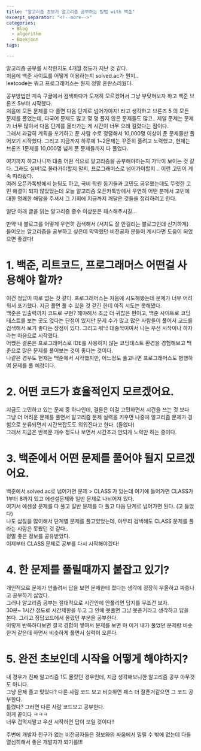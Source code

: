 ```yaml
---
title: "알고리즘 초보가 알고리즘 공부하는 방법 with 백준"
excerpt_separator: "<!--more-->"
categories:
  - Blog
  - algorithm
  - Baekjoon
tags:

---
```



알고리즘 공부를 시작한지도 4개월 정도가 지난 것 같다.  
처음에 백준 사이트를 어떻게 이용하는지 solved.ac가 뭔지..  
leetcode는 뭐고 프로그래머스는 뭔지 정말 혼란스러웠다.   



공부방법만 계속 구글에서 검색하다가 도저히 모르겠어서 그냥 부딪혀보자 하고 백준 브론즈 5부터 시작했다.  
처음에 모든 문제를 다 풀면 다음 단계로 넘어가야지! 라고 생각하고 브론즈 5 의 모든 문제를 풀었는데, 다국어 문제도 많고 몇 명 풀지 않은 문제들도 많고.. 제일 문제는 문제가 너무 많아서 다음 단계를 올라가는 게 시간이 너무 오래 걸렸다는 점이다.  
그래서 과감히 계획을 포기하고 푼 사람 수로 정렬해서 10,000명 이상이 푼 문제들만 풀어보기 시작했다. 그리고 지금까지 하루에 1~2문제는 꾸준히 풀려고 노력했고, 현재는 브론즈 1문제를 10,000명 넘게 푼 문제들까지 다 풀었다.  



여기까지 하고나니까 대충 어떤 식으로 알고리즘을 공부해야하는지 가닥이 보이는 것 같다. 그래도 실버1로 올라가야할지 말지, 프로그래머스로 넘어가야할지 .. 이런 고민이 계속 따라왔다.  
여러 오픈카톡방에서 눈팅도 하고, 국비 학원 동기들과 고민도 공유했는데도 뚜렷한 고민 해결이 되지 않았었는데 오늘 알고리즘 오픈카톡방에서 우연히 어떤 분께서 고민에 대한 명쾌한 해답을 주셔서 그 기회에 지금까지 깨달은 것들을 정리하려고 한다.  



일단 아래 글을 읽는 알고리즘 중수 이상분은 패스해주시길...  



만약 내 블로그를 어떻게 우연히 검색해서 (서치도 잘 안걸리는 블로그인데 신기하게) 들어오는 알고리즘을 공부하고 싶은데 막막했던 비전공자 분들이 계시다면 도움이 되었으면 좋겠다!  





# 1. 백준, 리트코드, 프로그래머스 어떤걸 사용해야 할까?  

이건 정답이 따로 없는 것 같다. 프로그래머스는 처음에 시도해봤는데 문제가 너무 어려워서 포기했다. 지금 풀면 풀 수 있을 것 같긴 한데 아직 시도는 못해봤다.  
백준은 입출력까지 코드로 구현? 해야해서 조금 더 귀찮은 편이고, 백준 사이트로 코딩 테스트를 보는 곳도 없다는 단점이 있지만 문제 수가 많고 많은 사람들이 풀어서 코드를 검색해서 보기 좋다는 장점이 있다. 그리고 워낙 대중적이여서 나는 우선 시작이나 하자 라는 마음으로 시작했다.  
어쨌든 결론은 프로그래머스로 IDE를 사용하지 않는 코딩테스트 환경을 경험해보고 백준으로 많은 문제를 풀어보는 것이 좋다는 것이다.   
나같은 경우도 현재는 백준에서 시작했지만, 어느정도 풀고나면 프로그래머스도 병행하여 문제를 풀 예정이다.  





# 2. 어떤 코드가 효율적인지 모르겠어요.  

지금도 고민하고 있는 문제 중 하나인데, 결론은 이걸 고민하면서 시간을 쓰는 것 보다 그냥 더 어려운 문제를 풀면서 알고리즘 문제 실력을 키우면 나중에 알고리즘 문제가 경험으로 분류되면서 시간복잡도도 외워진다고 한다. (들었다)  
그래서 지금은 반복문 개수 정도나 보면서 시간초과 안되게 노력만 하는 중이다.  





# 3. 백준에서 어떤 문제를 풀어야 될지 모르겠어요.  

백준에서 solved.ac로 넘어가면 문제 > CLASS 가 있는데 여기에 들어가면 CLASS가 1부터 8까지 있고 에센셜문제와 일반 문제로 나뉘어져 있다.  
여기서 에센셜 문제를 다 풀고 일반 문제를 다 풀고 다음 단계로 넘어가면 된다. (고 들었다)  
나도 삽질을 많이해서 단계별 문제를 풀고있었는데, 아무리 검색해도 CLASS 문제를 풀라는 사람은 못봤던 것 같다..  
정말 좋은 정보를 공유받았다.  
이제부터 CLASS 문제로 공부를 다시 시작해야겠다!  





# 4. 한 문제를 풀릴때까지 붙잡고 있기?   

개인적으로 문제가 안풀려서 답을 보면 문제한테 졌다는 생각에 굉장히 우울하고 짜증나고 공부하기 싫었다.  
그러나 알고리즘 공부는 절대적으로 시간안에 안풀리면 답지를 무조건 보자.  
30분~ 1시간 정도로 시간제한을 두고 그 안에 못풀면 그냥 못푼거라고 생각하고 답을 본다. 그리고 정답코드에서 몰랐던 부분을 공부한다.  
이렇게 반복하다보면 결국 경험이 쌓여서 문제를 보면 아 이거 내가 풀었던 문제랑 비슷한거 같은데 하면서 비슷하게 풀면서 실력이 오른다.   





# 5. 완전 초보인데 시작을 어떻게 해야하지?  

내 경우가 진짜 알고리즘 1도 몰랐던 경우인데, 지금 생각해보니깐 알고리즘 공부 아무것도 아니다.  
그냥 문제 풀고 맞았다? 다른 사람 코드 보고 비슷하면 패스 더 잘푼거같으면 그 코드 공부한다.  
틀렸다? 그러면 다른 사람 코드보고 공부한다.  
이게 끝이다 ㅋㅋㅋ  
너무 겁먹지말고 우선 시작하면 답이 보일 것이다!!  







주변에 개발자 친구가 없는 비전공자들은 정보와의 싸움에서 밀릴 수 밖에 없는데 다들 열심히해서 좋은 개발자가 되기를!!!  
